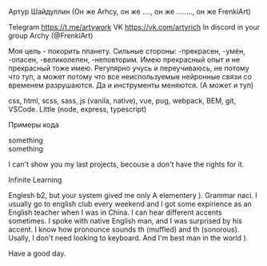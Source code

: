 Артур Шайдуллин (Он же Arhcy, он же ...., он же ........, он же FrenkiArt)

Telegram https://t.me/artywork
VK https://vk.com/artyrich
In discord in your group Archy (@FrenkiArt)

Моя цель - покорить планету. Сильные стороны: -прекрасен, -умён, -опасен, -великолепен, -неповторим. Имею прекрасный опыт и не прекрасный тоже имею. Регулярно учусь и переучиваюсь, не потому что туп, а может потому что все неиcпользуемые нейронные связи со временем разрушаются. Да и инструменты меняются. (А может и туп)

css, html, scss, sass, js (vanila, native), vue, pug, webpack, BEM, git, VSCode. Little (node, express, typescript)

Примеры кода

<div class="head">
  <div class="head__item">
    something
  </div>

  <div class="head__item--blue">
    something
  </div>
</div>

I can't show you my last projects, becouse a don't have the rights for it.

Infinite Learning

Englesh b2, but your system gived me only A elementery ). Grammar naci.
I usually go to english club every weekend and I got some expirience as an English teacher when I was in China.
I can hear different accents sometimes.
I spoke with native English man, and I was surprised by his accent.
I know how pronounce sounds th (muffled) and th (sonorous).
Usally, I don't need looking to keyboard.
And I'm best man in the world ).

Have a good day.
